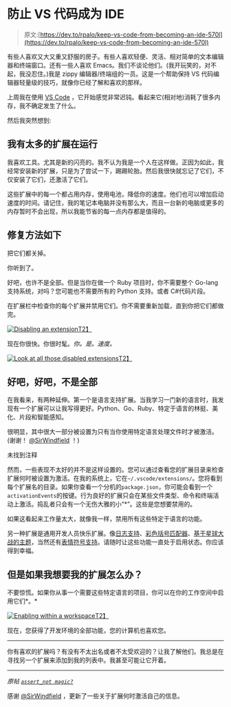 # 防止 VS 代码成为 IDE

> 原文:[https://dev.to/rpalo/keep-vs-code-from-becoming-an-ide-570l](https://dev.to/rpalo/keep-vs-code-from-becoming-an-ide-570l)

有些人喜欢又大又重又舒服的房子。有些人喜欢轻便、灵活、相对简单的文本编辑器和终端窗口。还有一些人喜欢 Emacs。我们不谈论他们。(我开玩笑的，对不起，我没忍住。)我是 zippy 编辑器/终端组的一员。这是一个帮助保持 VS 代码编辑器轻量级的技巧，就像你已经了解和喜欢的那样。

上周我在使用 [VS Code](https://code.visualstudio.com/) ，它开始感觉非常迟钝。看起来它(相对地)消耗了很多内存，我不确定发生了什么。

然后我突然想到:

## 我有太多的扩展在运行

我喜欢工具。尤其是新的闪亮的。我不认为我是一个人在这样做。正因为如此，我经常安装新的扩展，只是为了尝试一下，踢踢轮胎。然后我很快就忘记了它们，不仅安装了它们，还激活了它们。

这些扩展中的每一个都占用内存，使用电池，降低你的速度。他们也可以增加启动速度的时间。请记住，我的笔记本电脑并没有那么大，而且一台新的电脑或更多的内存暂时不会出现，所以我能节省的每一点内存都是值得的。

## [](#heres-the-fix)修复方法如下

把它们都关掉。

你听到了。

好吧，也许不是全部。但是当你在做一个 Ruby 项目时，你不需要整个 Go-lang 支持系统，对吗？您可能也不需要所有的 Python 支持。或者 C#代码片段。

在扩展栏中检查你的每个扩展并禁用它们。你不需要重新加载，直到你把它们都做完。

[![Disabling an extension](../Images/7785a8342bb5dd39da3027e94c355a1e.png)T2】](https://res.cloudinary.com/practicaldev/image/fetch/s--8wXtNd6t--/c_limit%2Cf_auto%2Cfl_progressive%2Cq_66%2Cw_880/https://assertnotmagic.com/img/extensions-disable.gif)

现在你很快。你很时髦。*你。是。速度。*

[![Look at all those disabled extensions](../Images/7864502a0f2f18cd20a55e2192ba1d56.png)T2】](https://res.cloudinary.com/practicaldev/image/fetch/s--07SNG96Q--/c_limit%2Cf_auto%2Cfl_progressive%2Cq_66%2Cw_880/https://assertnotmagic.com/img/extensions-installed.gif)

## [](#ok-ok-not-all-of-them)好吧，好吧，不是全部

在我看来，有两种延伸。第一个是语言支持扩展。当我学习一门新的语言时，我发现有一个扩展可以让我写得更好。Python、Go、Ruby、特定于语言的林挺、美化、片段和智能感知。

很明显，其中很大一部分被设置为只有当你使用特定语言处理文件时才被激活。(谢谢！ [@SirWindfield](https://dev.to/sirwindfield) ！)

未找到注释

然而，一些表现不太好的并不是这样设置的。您可以通过查看您的扩展目录来检查扩展何时被设置为激活。在我的系统上，它在`~/.vscode/extensions/`。您将看到每个扩展名的目录。如果你查看一个分机的`package.json`，你可能会看到一个`activationEvents`的按键。行为良好的扩展只会在某些文件类型、命令和终端活动上激活。捣乱者只会有一个无伤大雅的小“*”。这些是您想要禁用的。

如果这看起来工作量太大，就像我一样，禁用所有这些特定于语言的功能。

另一种扩展是通用开发人员快乐扩展。像[日志支持](https://marketplace.visualstudio.com/items?itemName=pajoma.vscode-journal)、[彩色括号匹配器](https://marketplace.visualstudio.com/items?itemName=2gua.rainbow-brackets)、[基于星球大战的主题](https://marketplace.visualstudio.com/items?itemName=dustinsanders.an-old-hope-theme-vscode)，当然还有[表情符号支持](https://marketplace.visualstudio.com/items?itemName=Perkovec.emoji)。请随时让这些功能一直处于启用状态。你应该得到幸福。

## 但是如果我想要我的扩展怎么办？

不要惊慌。如果你从事一个需要这些特定语言的项目，你可以在你的工作空间中启用它们*。*

[![Enabling within a workspace](../Images/869397de5be71726a0abf3692a05d61d.png)T2】](https://res.cloudinary.com/practicaldev/image/fetch/s--G78_ZtHq--/c_limit%2Cf_auto%2Cfl_progressive%2Cq_66%2Cw_880/https://assertnotmagic.com/img/extensions-enable-workspace.gif)

现在，您获得了开发环境的全部功能，您的计算机也喜欢您。

* * *

你有喜欢的扩展吗？有没有不太出名或者不太受欢迎的？让我了解他们。我总是在寻找另一个扩展来添加到我的列表中。我甚至可能让它开着。

* * *

*原帖 [`assert_not magic?`](https://assertnotmagic.com/2018/04/26/keep-vs-code-light/)*

感谢 [@SirWindfield](https://dev.to/sirwindfield) ，更新了一些关于扩展何时激活自己的信息。